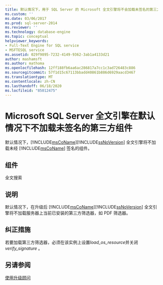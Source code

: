 ```yaml
---
title: 默认情况下，用于 SQL Server 的 Microsoft 全文引擎将不会加载未签名的第三方组件 |Microsoft Docs
ms.custom: ''
ms.date: 03/06/2017
ms.prod: sql-server-2014
ms.reviewer: ''
ms.technology: database-engine
ms.topic: conceptual
helpviewer_keywords:
- Full-Text Engine for SQL service
- MSFTESQL service
ms.assetid: 029f9895-7232-4149-9362-3ab1a4133d21
author: mashamsft
ms.author: mathoma
ms.openlocfilehash: 12ff188fb6aa6ac286817a7cc1c3ad726483c886
ms.sourcegitcommit: 57f1d15c67113bbadd40861b886d6929aacd3467
ms.translationtype: MT
ms.contentlocale: zh-CN
ms.lasthandoff: 06/18/2020
ms.locfileid: "85012475"
---
```

# <a name="the-microsoft-full-text-engine-for-sql-server-will-not-load-unsigned-third-party-components-by-default"></a>Microsoft SQL Server 全文引擎在默认情况下不加载未签名的第三方组件
  默认情况下，[!INCLUDE[msCoName](../../includes/msconame-md.md)][!INCLUDE[ssNoVersion](../../includes/ssnoversion-md.md)] 全文引擎将不加载未经 [!INCLUDE[msCoName](../../includes/msconame-md.md)] 签名的组件。  
  
## <a name="component"></a>组件  
 全文搜索  
  
## <a name="description"></a>说明  
 默认情况下，在升级后 [!INCLUDE[msCoName](../../includes/msconame-md.md)][!INCLUDE[ssNoVersion](../../includes/ssnoversion-md.md)] 全文引擎将不加载服务器上当前已安装的第三方筛选器，如 PDF 筛选器。  
  
## <a name="corrective-action"></a>纠正措施  
 若要加载第三方筛选器，必须在该实例上设置*load_os_resource*并关闭*verify_signature* 。  
  
## <a name="see-also"></a>另请参阅  
 [使用升级顾问](../../../2014/sql-server/install/working-with-upgrade-advisor.md)  
  
  
